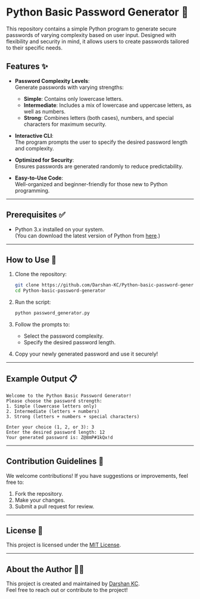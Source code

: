 
# Python Basic Password Generator 🔐

This repository contains a simple Python program to generate secure passwords of varying complexity based on user input. Designed with flexibility and security in mind, it allows users to create passwords tailored to their specific needs.

## Features ✨

- **Password Complexity Levels**:  
  Generate passwords with varying strengths:
  - **Simple**: Contains only lowercase letters.
  - **Intermediate**: Includes a mix of lowercase and uppercase letters, as well as numbers.
  - **Strong**: Combines letters (both cases), numbers, and special characters for maximum security.

- **Interactive CLI**:  
  The program prompts the user to specify the desired password length and complexity.

- **Optimized for Security**:  
  Ensures passwords are generated randomly to reduce predictability.

- **Easy-to-Use Code**:  
  Well-organized and beginner-friendly for those new to Python programming.

---

## Prerequisites ✅

- Python 3.x installed on your system.  
  (You can download the latest version of Python from [here](https://www.python.org/downloads/).)

---

## How to Use 🚀

1. Clone the repository:
   ```bash
   git clone https://github.com/Darshan-KC/Python-basic-password-generator.git
   cd Python-basic-password-generator
   ```

2. Run the script:
   ```bash
   python password_generator.py
   ```

3. Follow the prompts to:
   - Select the password complexity.
   - Specify the desired password length.

4. Copy your newly generated password and use it securely!

---

## Example Output 📋

```plaintext
Welcome to the Python Basic Password Generator!
Please choose the password strength:
1. Simple (lowercase letters only)
2. Intermediate (letters + numbers)
3. Strong (letters + numbers + special characters)

Enter your choice (1, 2, or 3): 3
Enter the desired password length: 12
Your generated password is: Z@8mP#1kQx!d
```

---

## Contribution Guidelines 🤝

We welcome contributions! If you have suggestions or improvements, feel free to:

1. Fork the repository.
2. Make your changes.
3. Submit a pull request for review.

---

## License 📄

This project is licensed under the [MIT License](LICENSE).

---

## About the Author 👨‍💻

This project is created and maintained by [Darshan KC](https://github.com/Darshan-KC).  
Feel free to reach out or contribute to the project!
